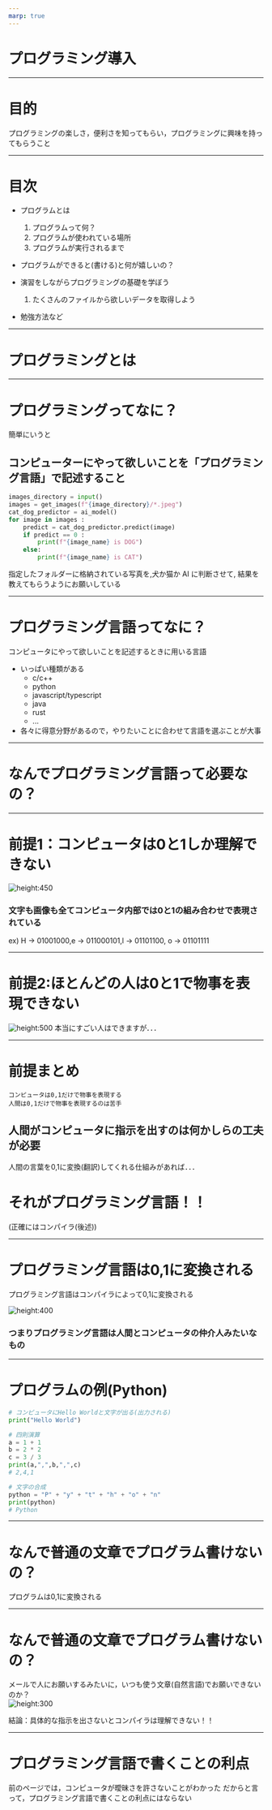 ```yaml
---
marp: true
---
```


# プログラミング導入

---

# 目的

プログラミングの楽しさ，便利さを知ってもらい，プログラミングに興味を持ってもらうこと

---

# 目次

- プログラムとは
  1.  プログラムって何？
  1.  プログラムが使われている場所
  1.  プログラムが実行されるまで
- プログラムができると(書ける)と何が嬉しいの？
- 演習をしながらプログラミングの基礎を学ぼう

  1. たくさんのファイルから欲しいデータを取得しよう

- 勉強方法など

---

# プログラミングとは

---

# プログラミングってなに？

簡単にいうと

## コンピューターにやって欲しいことを「プログラミング言語」で記述すること

```python
images_directory = input()
images = get_images(f"{image_directory}/*.jpeg")
cat_dog_predictor = ai_model()
for image in images :
    predict = cat_dog_predictor.predict(image)
    if predict == 0 :
        print(f"{image_name} is DOG")
    else:
        print(f"{image_name} is CAT")
```

指定したフォルダーに格納されている写真を,犬か猫か AI に判断させて,
結果を教えてもらうようにお願いしている

---

# プログラミング言語ってなに？

コンピュータにやって欲しいことを記述するときに用いる言語

- いっぱい種類がある
  - c/c++
  - python
  - javascript/typescript
  - java
  - rust
  - ...
- 各々に得意分野があるので，やりたいことに合わせて言語を選ぶことが大事

---

# なんでプログラミング言語って必要なの？

---
# 前提1：コンピュータは0と1しか理解できない

![height:450](./hello-world-bytes.png)
### 文字も画像も全てコンピュータ内部では0と1の組み合わせで表現されている
ex) H -> 01001000,e -> 011000101,l -> 01101100, o -> 01101111 


---
# 前提2:ほとんどの人は0と1で物事を表現できない

![height:500](./human-not-understand-byte.png)
本当にすごい人はできますが．．．

---
# 前提まとめ
```
コンピュータは0,1だけで物事を表現する
人間は0,1だけで物事を表現するのは苦手
```

## 人間がコンピュータに指示を出すのは何かしらの工夫が必要
人間の言葉を0,1に変換(翻訳)してくれる仕組みがあれば．．．
# それがプログラミング言語！！
(正確にはコンパイラ(後述))


---
# プログラミング言語は0,1に変換される
プログラミング言語はコンパイラによって0,1に変換される
<br>

![height:400](./compiler.png)
### つまりプログラミング言語は人間とコンピュータの仲介人みたいなもの

---
# プログラムの例(Python)
```python
# コンピュータにHello Worldと文字が出る(出力される)
print("Hello World")

# 四則演算
a = 1 + 1
b = 2 * 2
c = 3 / 3 
print(a,",",b,",",c)
# 2,4,1

# 文字の合成
python = "P" + "y" + "t" + "h" + "o" + "n"
print(python)
# Python

```
---

# なんで普通の文章でプログラム書けないの？
プログラムは0,1に変換される


---

# なんで普通の文章でプログラム書けないの？

メールで人にお願いするみたいに，いつも使う文章(自然言語)でお願いできないのか？
<br>
![height:300](./natural-lang-to-pc.png)

結論：具体的な指示を出さないとコンパイラは理解できない！！

---

# プログラミング言語で書くことの利点

前のページでは，コンピュータが曖昧さを許さないことがわかった
だからと言って，プログラミング言語で書くことの利点にはならない
